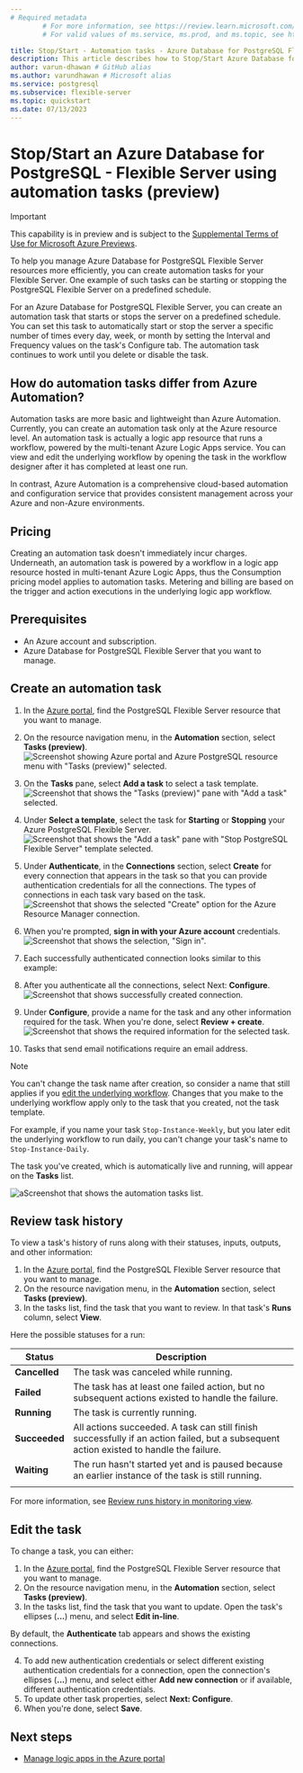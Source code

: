 ```yaml
---
# Required metadata
		# For more information, see https://review.learn.microsoft.com/en-us/help/platform/learn-editor-add-metadata?branch=main
		# For valid values of ms.service, ms.prod, and ms.topic, see https://review.learn.microsoft.com/en-us/help/platform/metadata-taxonomies?branch=main

title: Stop/Start - Automation tasks - Azure Database for PostgreSQL Flexible Server
description: This article describes how to Stop/Start Azure Database for PostgreSQL Flexible Server instance using the Automation tasks.
author: varun-dhawan # GitHub alias
ms.author: varundhawan # Microsoft alias
ms.service: postgresql
ms.subservice: flexible-server
ms.topic: quickstart
ms.date: 07/13/2023
---
```


# Stop/Start an Azure Database for PostgreSQL - Flexible Server using automation tasks (preview)

> [!IMPORTANT]
> This capability is in preview and is subject to the 
> [Supplemental Terms of Use for Microsoft Azure Previews](https://azure.microsoft.com/support/legal/preview-supplemental-terms/).

To help you manage Azure Database for PostgreSQL Flexible Server resources more efficiently, you can create automation tasks for your Flexible Server. One example of such tasks can be starting or stopping the PostgreSQL Flexible Server on a predefined schedule.

For an Azure Database for PostgreSQL Flexible Server, you can create an automation task that starts or stops the server on a predefined schedule. You can set this task to automatically start or stop the server a specific number of times every day, week, or month by setting the Interval and Frequency values on the task's Configure tab. The automation task continues to work until you delete or disable the task.

## How do automation tasks differ from Azure Automation?

Automation tasks are more basic and lightweight than Azure Automation. Currently, you can create an automation task only at the Azure resource level. An automation task is actually a logic app resource that runs a workflow, powered by the multi-tenant Azure Logic Apps service. You can view and edit the underlying workflow by opening the task in the workflow designer after it has completed at least one run.

In contrast, Azure Automation is a comprehensive cloud-based automation and configuration service that provides consistent management across your Azure and non-Azure environments. 

## Pricing

Creating an automation task doesn't immediately incur charges. Underneath, an automation task is powered by a workflow in a logic app resource hosted in multi-tenant Azure Logic Apps, thus the Consumption pricing model applies to automation tasks. Metering and billing are based on the trigger and action executions in the underlying logic app workflow. 


## Prerequisites
* An Azure account and subscription.
* Azure Database for PostgreSQL Flexible Server that you want to manage.

## Create an automation task

1. In the [Azure portal](https://portal.azure.com), find the PostgreSQL Flexible Server resource that you want to manage.
1. On the resource navigation menu, in the **Automation** section, select **Tasks (preview)**.
![Screenshot showing Azure portal and Azure PostgreSQL resource menu with "Tasks (preview)" selected.](media/create-automation-tasks/azure-postgres-menu-automation-section.png)

1. On the **Tasks** pane, select **Add a task** to select a task template.
![Screenshot that shows the "Tasks (preview)" pane with "Add a task" selected.](media/create-automation-tasks/add-automation-task.png)

1. Under **Select a template**, select the task for **Starting** or **Stopping** your Azure PostgreSQL Flexible Server.
![Screenshot that shows the "Add a task" pane with "Stop PostgreSQL Flexible Server" template selected.](media/create-automation-tasks/select-task-template.png)

1. Under **Authenticate**, in the **Connections** section, select **Create** for every connection that appears in the task so that you can provide authentication credentials for all the connections.  The types of connections in each task vary based on the task.
![Screenshot that shows the selected "Create" option for the Azure Resource Manager connection.](media/create-automation-tasks/create-authenticate-connections.png)

1. When you're prompted, **sign in with your Azure account** credentials.
![Screenshot that shows the selection, "Sign in".](media/create-automation-tasks/create-connection-sign-in.png)

1. Each successfully authenticated connection looks similar to this example:
1. After you authenticate all the connections, select Next: **Configure**.
![Screenshot that shows successfully created connection.](media/create-automation-tasks/create-connection-success.png)

1. Under **Configure**, provide a name for the task and any other information required for the task. When you're done, select **Review + create**.
![Screenshot that shows the required information for the selected task.](media/create-automation-tasks/provide-task-information.png)

1. Tasks that send email notifications require an email address.

> [!NOTE]
> You can't change the task name after creation, so consider a name that still applies if you [edit the underlying workflow](#edit-task-workflow). Changes that you make to the underlying workflow apply only to the task that you created, not the task template.
>
> For example, if you name your task `Stop-Instance-Weekly`, but you later edit the underlying workflow to run daily, you can't change your task's name to `Stop-Instance-Daily`.

The task you've created, which is automatically live and running, will appear on the **Tasks** list.

![aScreenshot that shows the automation tasks list.](media/create-automation-tasks/automation-tasks-list.png)

## Review task history

To view a task's history of runs along with their statuses, inputs, outputs, and other information:

1. In the [Azure portal](https://portal.azure.com), find the PostgreSQL Flexible Server resource that you want to manage.
2. On the resource navigation menu, in the **Automation** section, select **Tasks (preview)**.
3. In the tasks list, find the task that you want to review. In that task's **Runs** column, select **View**.

Here the possible statuses for a run:

   | Status | Description |
   |--------|-------------|
   | **Cancelled** | The task was canceled while running. |
   | **Failed** | The task has at least one failed action, but no subsequent actions existed to handle the failure. |
   | **Running** | The task is currently running. |
   | **Succeeded** | All actions succeeded. A task can still finish successfully if an action failed, but a subsequent action existed to handle the failure. |
   | **Waiting** | The run hasn't started yet and is paused because an earlier instance of the task is still running. |
   |||

   For more information, see [Review runs history in monitoring view](monitor-logic-apps.md#review-runs-history).

## Edit the task

To change a task, you can either:

1. In the [Azure portal](https://portal.azure.com), find the PostgreSQL Flexible Server resource that you want to manage.
2. On the resource navigation menu, in the **Automation** section, select **Tasks (preview)**.
3. In the tasks list, find the task that you want to update. Open the task's ellipses (**...**) menu, and select **Edit in-line**.

By default, the **Authenticate** tab appears and shows the existing connections.

4. To add new authentication credentials or select different existing authentication credentials for a connection, open the connection's ellipses (**...**) menu, and select either **Add new connection** or if available, different authentication credentials.
5. To update other task properties, select **Next: Configure**.
6. When you're done, select **Save**.

## Next steps

* [Manage logic apps in the Azure portal](manage-logic-apps-with-azure-portal.md)


